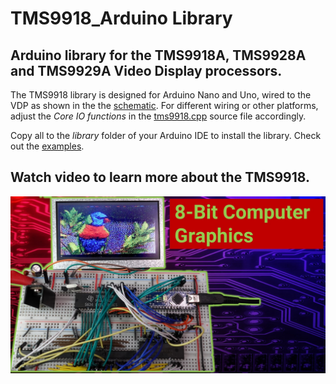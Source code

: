 # TMS9918_Arduino Library
## Arduino library for the TMS9918A, TMS9928A and TMS9929A Video Display processors.

The TMS9918 library is designed for Arduino Nano and Uno, wired to the VDP as shown in the the [schematic](/schematic/schematic.pdf). For different wiring or other platforms, adjust the *Core IO functions* in the [tms9918.cpp](src/tms9918.cpp) source file accordingly.

Copy all to the *library* folder of your Arduino IDE to install the library. Check out the [examples](/examples/readme.md).

## Watch video to learn more about the TMS9918.
[![Youtube video](html/thumbnail.jpg)](https://youtu.be/smgGB_CsXns)
